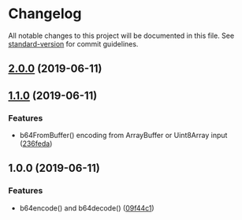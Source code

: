 # Changelog

All notable changes to this project will be documented in this file. See [standard-version](https://github.com/conventional-changelog/standard-version) for commit guidelines.

## [2.0.0](https://github.com/waitingsong/base64/compare/v1.1.0...v2.0.0) (2019-06-11)



## [1.1.0](https://github.com/waitingsong/base64/compare/v1.0.0...v1.1.0) (2019-06-11)


### Features

* b64FromBuffer() encoding from ArrayBuffer or Uint8Array input ([236feda](https://github.com/waitingsong/base64/commit/236feda))



## 1.0.0 (2019-06-11)


### Features

* b64encode() and b64decode() ([09f44c1](https://github.com/waitingsong/base64/commit/09f44c1))
